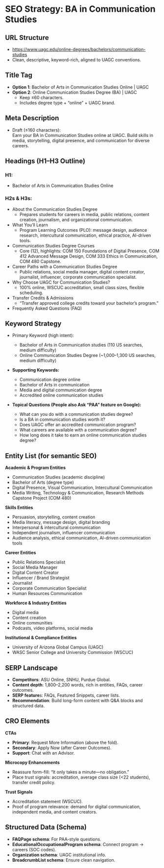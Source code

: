 
# SEO Strategy: BA in Communication Studies

## **URL Structure**

* https://www.uagc.edu/online-degrees/bachelors/communication-studies  
* Clean, descriptive, keyword-rich, aligned to UAGC conventions.

## **Title Tag**

* **Option 1**: Bachelor of Arts in Communication Studies Online | UAGC  
* **Option 2**: Online Communication Studies Degree (BA) | UAGC  
  * Keep ≤60 characters.  
  * Includes degree type \+ “online” \+ UAGC brand.

## **Meta Description** 

* Draft (≤160 characters):  
  Earn your BA in Communication Studies online at UAGC. Build skills in media, storytelling, digital presence, and communication for diverse careers.

## **Headings (H1–H3 Outline)**

### H1:

* Bachelor of Arts in Communication Studies Online

### H2s & H3s:

* About the Communication Studies Degree  
  * Prepares students for careers in media, public relations, content creation, journalism, and organizational communication.  
* What You’ll Learn  
  * Program Learning Outcomes (PLO): message design, audience research, intercultural communication, ethical practice, AI-driven tools.  
* Communication Studies Degree Courses  
  * Core (12), highlights: COM 150 Foundations of Digital Presence, COM 412 Advanced Message Design, COM 333 Ethics in Communication, COM 480 Capstone.  
* Career Paths with a Communication Studies Degree  
  * Public relations, social media manager, digital content creator, journalist, influencer, corporate communication specialist.  
* Why Choose UAGC for Communication Studies?  
  * 100% online, WSCUC accreditation, small class sizes, flexible scheduling.  
* Transfer Credits & Admissions  
  * “Transfer approved college credits toward your bachelor’s program.”  
* Frequently Asked Questions (FAQ)

## **Keyword Strategy**

* Primary Keyword (high intent):

  * Bachelor of Arts in Communication studies (110 US searches, medium difficulty)   
  * Online Communication Studies Degree (\~1,000–1,300 US searches, medium difficulty)

* **Supporting Keywords:**  
  * Communication degree online  
  * Bachelor of Arts in communication  
  * Media and digital communication degree  
  * Accredited online communication studies

* **Topical Questions (People also Ask “PAA” feature on Google):**  
  * What can you do with a communication studies degree?  
  * Is a BA in communication studies worth it?  
  * Does UAGC offer an accredited communication program?  
  * What careers are available with a communication degree?  
  * How long does it take to earn an online communication studies degree?

## **Entity List (for semantic SEO)**

**Academic & Program Entities**

* Communication Studies (academic discipline)  
* Bachelor of Arts (degree type)  
* Digital Presence, Visual Communication, Intercultural Communication  
* Media Writing, Technology & Communication, Research Methods  
  Capstone Project (COM 480\)

**Skills Entities**

* Persuasion, storytelling, content creation  
* Media literacy, message design, digital branding  
* Interpersonal & intercultural communication  
* Independent journalism, influencer communication  
* Audience analysis, ethical communication, AI-driven communication tools

**Career Entities**

* Public Relations Specialist  
* Social Media Manager  
* Digital Content Creator  
* Influencer / Brand Strategist  
* Journalist  
* Corporate Communication Specialist  
* Human Resources Communication

**Workforce & Industry Entities**

* Digital media  
* Content creation  
* Online communities  
* Podcasts, video platforms, social media

**Institutional & Compliance Entities**

* University of Arizona Global Campus (UAGC)  
* WASC Senior College and University Commission (WSCUC)

## **SERP Landscape**

* **Competitors**: ASU Online, SNHU, Purdue Global.  
* **Content depth**: 1,800–2,200 words, rich in entities, FAQs, career outcomes.  
* **SERP feature**s: FAQs, Featured Snippets, career lists.  
* **Recommendation**: Build long-form content with Q\&A blocks and structured data.

## **CRO Elements**

**CTAs**

* **Primary**: Request More Information (above the fold).  
* **Secondary**: Apply Now (after Career Outcomes).  
* **Support**: Chat with an Advisor.

**Microcopy Enhancements**

* Reassure form-fill: “It only takes a minute—no obligation.”  
* Place trust signals: accreditation, average class size (\<22 students), transfer credit policy.

**Trust Signals**

* Accreditation statement (WSCUC).  
* Proof of program relevance: demand for digital communication, independent media, and content creators.

## **Structured Data (Schema)**

* **FAQPage schema**: For PAA-style questions.  
* **EducationalOccupationalProgram schema**: Connect program → careers (SOC codes).  
* **Organization schema**: UAGC institutional info.  
* **BreadcrumbList schema**: Ensure clean navigation.

